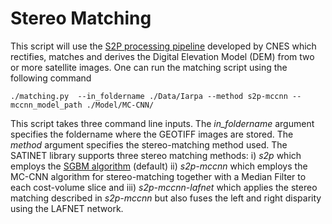# Stereo Matching

This script will use the [S2P processing pipeline](https://github.com/MISS3D/s2p) developed by CNES which rectifies, matches and derives the 
Digital Elevation Model (DEM) from two or more satellite images.
One can run the matching script using the following command

```console
./matching.py  --in_foldername ./Data/Iarpa --method s2p-mccnn --mccnn_model_path ./Model/MC-CNN/
```

This script takes three command line inputs. The *in_foldername* argument specifies the foldername where the GEOTIFF images are stored.
The *method* argument specifies the stereo-matching method used.
The SATINET library supports three stereo matching methods: i) *s2p* which employs the [SGBM algorithm](https://ieeexplore.ieee.org/document/4359315) (default) 
ii) *s2p-mccnn* which employs the MC-CNN algorithm for stereo-matching together with a Median Filter to each cost-volume slice and iii) *s2p-mccnn-lafnet* which
applies the stereo matching described in  *s2p-mccnn* but also fuses the left and right disparity using the LAFNET network.
